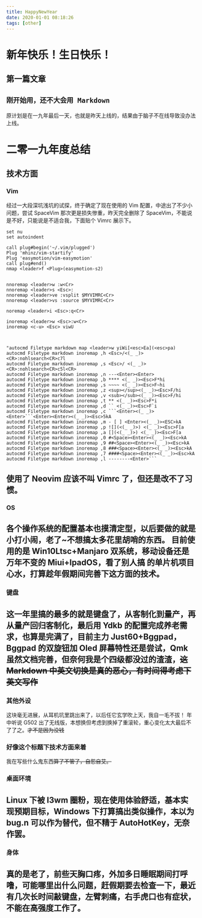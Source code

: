 ```yaml
---
title: HappyNewYear
date: 2020-01-01 08:18:26
tags: [other]
---
```

# 新年快乐！生日快乐！
## 第一篇文章
`刚开始用，还不大会用 Markdown`
--------
原计划是在一九年最后一天，也就是昨天上线的，结果由于脑子不在线导致没办法上线。
# 二零一九年度总结
## 技术方面
### Vim
经过一大段深坑浅坑的试探，终于确定了现在使用的 Vim 配置，中途出了不少小问题，尝试 SpaceVim 那次更是损失惨重，昨天完全删除了 SpaceVim，不能说是不好，只能说是不适合我，下面贴个 Vimrc 展示下。
```let mapleader = ","
set nu
set autoindent

call plug#begin('~/.vim/plugged')
Plug 'mhinz/vim-startify'
Plug 'easymotion/vim-easymotion'
call plug#end()
nmap <leader>f <Plug>(easymotion-s2)


nnoremap <leader>w :w<Cr>
nnoremap <leader>s <Esc>:
nnoremap <leader>ve :vsplit $MYVIMRC<Cr>
nnoremap <leader>vs :source $MYVIMRC<Cr>

noremap <leader>i <Esc>:q<Cr>

inoremap <leader>w <Esc>:w<Cr>
inoremap <c-u> <Esc> viwU



"autocmd Filetype markdown map <leader>w yiWi[<esc>Ea](<esc>pa)
autocmd Filetype markdown inoremap ,h <Esc>/<(_ _)><CR>:nohlsearch<CR>c7l
autocmd Filetype markdown inoremap ,s <Esc>/ <(_ _)><CR>:nohlsearch<CR>c5l<CR>
autocmd Filetype markdown inoremap ,n ---<Enter><Enter>
autocmd Filetype markdown inoremap ,b **** <(_ _)><Esc>F*hi
autocmd Filetype markdown inoremap ,s ~~~~ <(_ _)><Esc>F~hi
autocmd Filetype markdown inoremap ,z <sup></sup><(_ _)><Esc>F/hi
autocmd Filetype markdown inoremap ,v <sub></sub><(_ _)><Esc>F/hi
autocmd Filetype markdown inoremap ,t ** <(_ _)><Esc>F*i
autocmd Filetype markdown inoremap ,d `` <(_ _)><Esc>F`i
autocmd Filetype markdown inoremap ,c ```<Enter><(_ _)><Enter>```<Enter><Enter><(_ _)><Esc>5kA
autocmd Filetype markdown inoremap ,m - [ ] <Enter><(_ _)><ESC>kA
autocmd Filetype markdown inoremap ,p ![](<(_ _)>) <(_ _)><Esc>F[a
autocmd Filetype markdown inoremap ,a [](<(_ _)>) <(_ _)><Esc>F[a
autocmd Filetype markdown inoremap ,0 #<Space><Enter><(_ _)><Esc>kA
autocmd Filetype markdown inoremap ,9 ##<Space><Enter><(_ _)><Esc>kA
autocmd Filetype markdown inoremap ,8 ###<Space><Enter><(_ _)><Esc>kA
autocmd Filetype markdown inoremap ,7 ####<Space><Enter><(_ _)><Esc>kA
autocmd Filetype markdown inoremap ,l --------<Enter>```
```
使用了 Neovim 应该不叫 Vimrc 了，但还是改不了习惯。
--------

### OS
各个操作系统的配置基本也摸清定型，以后要做的就是小打小闹，老了~不想搞太多花里胡哨的东西。
目前使用的是 Win10Ltsc+Manjaro 双系统，移动设备还是万年不变的 Miui+IpadOS，看了别人搞 的单片机项目心水，打算趁年假期间完善下这方面的技术。
--------

### 键盘
这一年里搞的最多的就是键盘了，从客制化到量产，再从量产回归客制化，最后用 Ydkb 的配置完成养老需求，也算是完满了，目前主力 Just60+Bggpad，Bggpad 的双旋钮加 Oled 屏幕特性还是尝试，Qmk 虽然文档完善，但奈何我是个四级都没过的渣渣，~~这 Markdown 中英文切换是真的恶心，有时间得考虑下英文写作~~
--------

### 其他外设
这块毫无进展，从耳机坑里跳出来了，以后任它玄学吹上天，我自一毛不拔！
年中听说 G502 出了无线版，本想换但考虑到换掉了重滚轮，重心变化太大最后不了了之。~~才不是因为没钱~~
### 好像这个标题下技术方面来着
我在写些什么鬼东西~~算了不管了，自怨自艾。~~
### 桌面环境
Linux 下被 I3wm 圈粉，现在使用体验舒适，基本实现预期目标，Windows 下打算搞出类似操作，本以为 bug.n 可以作为替代，但不精于 AutoHotKey，无奈作罢。
--------

### 身体

真的是老了，前些天胸口疼，外加多日睡眠期间打呼噜，可能哪里出什么问题，赶假期要去检查一下，最近有几次长时间敲键盘，左臂刺痛，右手虎口也有症状，不能在高强度工作了。
--------
